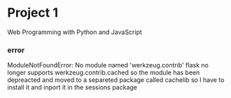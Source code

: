 # Project 1

Web Programming with Python and JavaScript

### error
ModuleNotFoundError: No module named 'werkzeug.contrib' flask no longer supports werkzeug.contrib.cached so the module has been depreacted and moved to a separeted package called cachelib
so I have to install it and inport it in the sessions package
